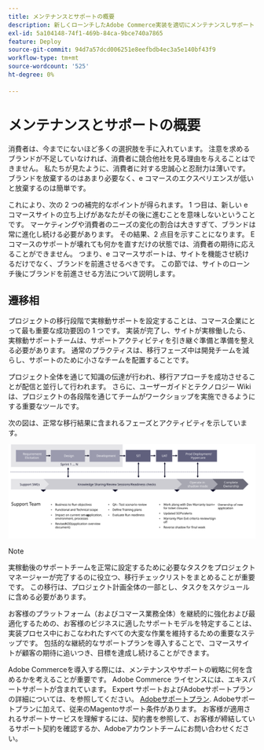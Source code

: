 ```yaml
---
title: メンテナンスとサポートの概要
description: 新しくローンチしたAdobe Commerce実装を適切にメンテナンスしサポートします。
exl-id: 5a104148-74f1-469b-84ca-9bce740a7865
feature: Deploy
source-git-commit: 94d7a57dcd006251e8eefbdb4ec3a5e140bf43f9
workflow-type: tm+mt
source-wordcount: '525'
ht-degree: 0%

---
```


# メンテナンスとサポートの概要

消費者は、今までにないほど多くの選択肢を手に入れています。 注意を求めるブランドが不足していなければ、消費者に競合他社を見る理由を与えることはできません。 私たちが見たように、消費者に対する忠誠心と忍耐力は薄いです。 ブランドを放棄するのはあまり必要なく、e コマースのエクスペリエンスが低いと放棄するのは簡単です。

これにより、次の 2 つの補完的なポイントが得られます。 1 つ目は、新しい e コマースサイトの立ち上げがあなたがその後に進むことを意味しないということです。 マーケティングや消費者のニーズの変化の割合は大きすぎて、ブランドは常に進化し続ける必要があります。 その結果、2 点目を示すことになります。 E コマースのサポートが壊れても何かを直すだけの状態では、消費者の期待に応えることができません。 つまり、e コマースサポートは、サイトを機能させ続けるだけでなく、ブランドを前進させるべきです。 この節では、サイトのローンチ後にブランドを前進させる方法について説明します。

## 遷移相

プロジェクトの移行段階で実稼動サポートを設定することは、コマース企業にとって最も重要な成功要因の 1 つです。 実装が完了し、サイトが実稼働したら、実稼動サポートチームは、サポートアクティビティを引き継ぐ準備と準備を整える必要があります。 通常のプラクティスは、移行フェーズ中は開発チームを減らし、サポートのために小さなチームを配置することです。

プロジェクト全体を通じて知識の伝達が行われ、移行アプローチを成功させることが配信と並行して行われます。 さらに、ユーザーガイドとテクノロジー Wiki は、プロジェクトの各段階を通じてチームがワークショップを実施できるようにする重要なツールです。

次の図は、正常な移行結果に含まれるフェーズとアクティビティを示しています。

![移行プロセスのフェーズを示す図](../../assets/playbooks/transition-diagram.svg)

>[!NOTE]
>
> 実稼動後のサポートチームを正常に設定するために必要なタスクをプロジェクトマネージャーが完了するのに役立つ、移行チェックリストをまとめることが重要です。 この移行は、プロジェクト計画全体の一部とし、タスクをスケジュールに含める必要があります。

お客様のプラットフォーム（およびコマース業務全体）を継続的に強化および最適化するための、お客様のビジネスに適したサポートモデルを特定することは、実装プロセス中におこなわれたすべての大変な作業を維持するための重要なステップです。 包括的な継続的なサポートプランを導入することで、コマースサイトが顧客の期待に追いつき、目標を達成し続けることができます。

Adobe Commerceを導入する際には、メンテナンスやサポートの戦略に何を含めるかを考えることが重要です。
Adobe Commerce ライセンスには、エキスパートサポートが含まれています。 Expert サポートおよびAdobeサポートプランの詳細については、を参照してください。 [Adobeサポートプラン](https://business.adobe.com/customers/consulting-services/premier-support.html).
Adobeサポートプランに加えて、従来のMagentoサポート条件があります。 お客様が適用されるサポートサービスを理解するには、契約書を参照して、お客様が締結しているサポート契約を確認するか、Adobeアカウントチームにお問い合わせください。
